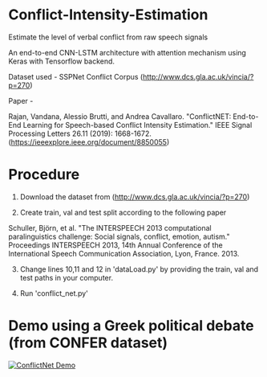 # Conflict-Intensity-Estimation
Estimate the level of verbal conflict from raw speech signals

An end-to-end CNN-LSTM architecture with attention mechanism using Keras with Tensorflow backend. 

Dataset used - SSPNet Conflict Corpus (http://www.dcs.gla.ac.uk/vincia/?p=270)

Paper - 

Rajan, Vandana, Alessio Brutti, and Andrea Cavallaro. "ConflictNET: End-to-End Learning for Speech-based Conflict Intensity Estimation." IEEE Signal Processing Letters 26.11 (2019): 1668-1672.
(https://ieeexplore.ieee.org/document/8850055)

# Procedure

1. Download the dataset from (http://www.dcs.gla.ac.uk/vincia/?p=270)

2. Create train, val and test split according to the following paper

Schuller, Björn, et al. "The INTERSPEECH 2013 computational paralinguistics challenge: Social signals, conflict, emotion, autism." Proceedings INTERSPEECH 2013, 14th Annual Conference of the International Speech Communication Association, Lyon, France. 2013.

3. Change lines 10,11 and 12 in 'dataLoad.py' by providing the train, val and test paths in your computer.

4. Run 'conflict_net.py'

# Demo using a Greek political debate (from CONFER dataset)

[![ConflictNet Demo](https://img.youtube.com/vi/6AH-ITHsQbw/0.jpg)](https://www.youtube.com/watch?v=6AH-ITHsQbw)
